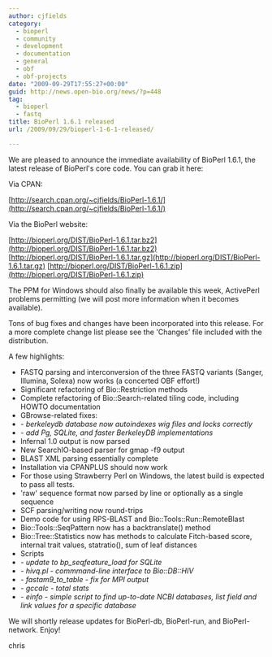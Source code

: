 ```yaml
---
author: cjfields
category:
  - bioperl
  - community
  - development
  - documentation
  - general
  - obf
  - obf-projects
date: "2009-09-29T17:55:27+00:00"
guid: http://news.open-bio.org/news/?p=448
tag:
  - bioperl
  - fastq
title: BioPerl 1.6.1 released
url: /2009/09/29/bioperl-1-6-1-released/

---
```

We are pleased to announce the immediate availability of BioPerl 1.6.1, the latest release of BioPerl's core code. You can grab it here:

Via CPAN:

[http://search.cpan.org/~cjfields/BioPerl-1.6.1/](http://search.cpan.org/~cjfields/BioPerl-1.6.1/)

Via the BioPerl website:

[http://bioperl.org/DIST/BioPerl-1.6.1.tar.bz2](http://bioperl.org/DIST/BioPerl-1.6.1.tar.bz2) [http://bioperl.org/DIST/BioPerl-1.6.1.tar.gz](http://bioperl.org/DIST/BioPerl-1.6.1.tar.gz) [http://bioperl.org/DIST/BioPerl-1.6.1.zip](http://bioperl.org/DIST/BioPerl-1.6.1.zip)

The PPM for Windows should also finally be available this week, ActivePerl problems permitting (we will post more information when it becomes available).

Tons of bug fixes and changes have been incorporated into this release. For a more complete change list please see the 'Changes' file included with the distribution.

A few highlights:

- FASTQ parsing and interconversion of the three FASTQ variants (Sanger, Illumina, Solexa) now works (a concerted OBF effort!)
- Significant refactoring of Bio::Restriction methods
- Complete refactoring of Bio::Search-related tiling code, including HOWTO documentation
- GBrowse-related fixes:
- \- _berkeleydb database now autoindexes wig files and locks correctly_
- \- _add Pg, SQLite, and faster BerkeleyDB implementations_
- Infernal 1.0 output is now parsed
- New SearchIO-based parser for gmap -f9 output
- BLAST XML parsing essentially complete
- Installation via CPANPLUS should now work
- For those using Strawberry Perl on Windows, the latest build is expected to pass all tests.
- 'raw' sequence format now parsed by line or optionally as a single sequence
- SCF parsing/writing now round-trips
- Demo code for using RPS-BLAST and Bio::Tools::Run::RemoteBlast
- Bio::Tools::SeqPattern now has a backtranslate() method
- Bio::Tree::Statistics now has methods to calculate Fitch-based score, internal trait values, statratio(), sum of leaf distances
- Scripts
- _\- update to bp\_seqfeature\_load for SQLite_
- _\- hivq.pl - commmand-line interface to Bio::DB::HIV_
- _\- fastam9\_to\_table - fix for MPI output_
- _\- gccalc - total stats_
- _\- einfo - simple script to find up-to-date NCBI databases, list field and link values for a specific database_

We will shortly release updates for BioPerl-db, BioPerl-run, and BioPerl-network. Enjoy!

chris
